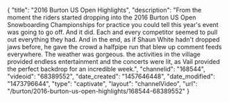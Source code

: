 {
    "title": "2016 Burton US Open Highlights",
    "description": "From the moment the riders started dropping into the 2016 Burton US Open Snowboarding Championships for practice you could tell this year's event was going to go off. And it did. Each and every competitor seemed to pull out everything they had. And in the end, as if  Shaun White hadn't dropped jaws before, he gave the crowd a halfpipe run that blew up comment feeds everywhere. The weather was gorgeous. the activities in the village provided endless entertainment and the concerts were lit, as Vail provided the perfect backdrop for an incredible week.",
    "channelid": "168544",
    "videoid": "68389552",
    "date_created": "1457646448",
    "date_modified": "1473796644",
    "type": "captivate",
    "layout": "channelVideo",
    "url": "\/burton\/2016-burton-us-open-highlights\/168544-68389552"
}